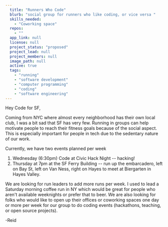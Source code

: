 ```yaml
---
  title: "Runners Who Code"
  blurb: "social group for runners who like coding, or vice versa "
  skills_needed: 
    - "Coworking space"
  repos: 
    - ""
  app_link: null
  license: null
  project_status: "proposed"
  project_lead: null
  project_members: null
  image_path: null
  active: true
  tags: 
    - "running"
    - "software development"
    - "computer programming"
    - "coding"
    - "software engineering"
---
```

Hey Code for SF, 

Coming from NYC where almost every neighborhood has their own local club, I was a bit sad that SF has very few. Running in groups can help motivate people to reach their fitness goals because of the social aspect. This is especially important for people in tech due to the sedentary nature of our work.

Currently, we have two events planned per week
1) Wednesday (6:30pm) Code at Civic Hack Night -- hacking! 
2) Thursday at 7pm at the SF Ferry Building -- run up the embarcadero, left on Bay St, left on Van Ness, right on Hayes to meet at Biergarten in Hayes Valley. 

We are looking for run leaders to add more runs per week. I used to lead a Saturday morning coffee run in NY which would be great for people who aren't available weeknights or prefer that to beer. We are also looking for folks who would like to open up their offices or coworking spaces one day or more per week for our group to do coding events (hackathons, teaching, or open source projects). 

-Reid